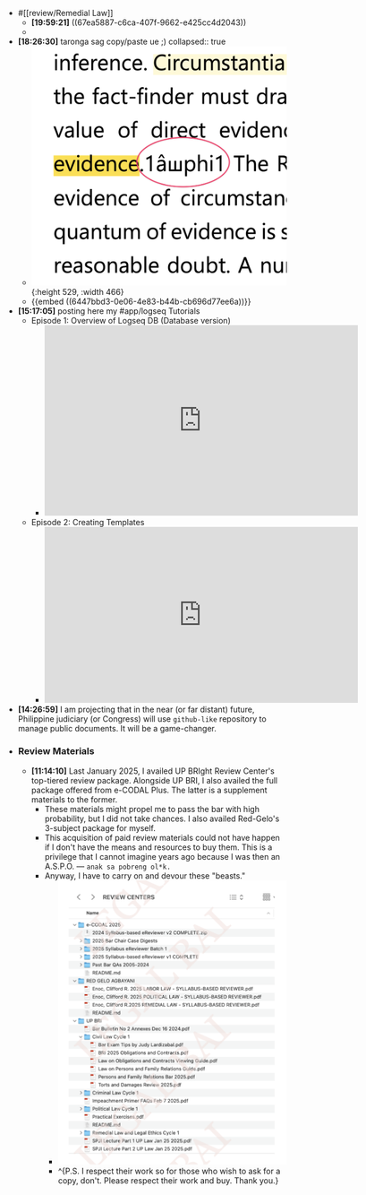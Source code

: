 - #[[review/Remedial Law]]
	- **[19:59:21]** ((67ea5887-c6ca-407f-9662-e425cc4d2043))
	-
- **[18:26:30]** taronga sag copy/paste ue ;)
  collapsed:: true
	- ![CleanShot 2025-04-02 at 18.25.33@2x.png](../assets/CleanShot_2025-04-02_at_18.25.33@2x_1743589603908_0.png){:height 529, :width 466}
	- {{embed ((6447bbd3-0e06-4e83-b44b-cb696d77ee6a))}}
- **[15:17:05]** posting here my #app/logseq Tutorials
	- Episode 1: Overview of Logseq DB (Database version)
		- <iframe src="https://www.facebook.com/plugins/video.php?height=340&href=https%3A%2F%2Fwww.facebook.com%2FCliffordEnocOfficial%2Fvideos%2F1188212866278145%2F&show_text=false&width=560&t=0" width="560" height="340" style="border:none;overflow:hidden" scrolling="no" frameborder="0" allowfullscreen="true" allow="autoplay; clipboard-write; encrypted-media; picture-in-picture; web-share" allowFullScreen="true"></iframe>
	- Episode 2: Creating Templates
		- <iframe src="https://www.facebook.com/plugins/video.php?height=314&href=https%3A%2F%2Fwww.facebook.com%2FCliffordEnocOfficial%2Fvideos%2F3062651337218305%2F&show_text=false&width=560&t=0" width="560" height="314" style="border:none;overflow:hidden" scrolling="no" frameborder="0" allowfullscreen="true" allow="autoplay; clipboard-write; encrypted-media; picture-in-picture; web-share" allowFullScreen="true"></iframe>
- **[14:26:59]** I am projecting that in the near (or far distant) future, Philippine judiciary (or Congress) will use `github-like` repository to manage public documents. It will be a game-changer.
- ### Review Materials
	- **[11:14:10]** Last January 2025, I availed UP BRIght Review Center's top-tiered review package. Alongside UP BRI, I also availed the full package offered from e-CODAL Plus. The latter is a supplement materials to the former.
		- These materials might propel me to pass the bar with high probability, but I did not take chances. I also availed Red-Gelo's 3-subject package for myself.
		- This acquisition of paid review materials could not have happen if I don't have the means and resources to buy them. This is a privilege that I cannot imagine years ago because I was then an A.S.P.O. — `anak sa pobreng ol*k.`
		- Anyway, I have to carry on and devour these "beasts."
			- ![CleanShot 2025-04-02 at 12.15.54@2x.png](../assets/CleanShot_2025-04-02_at_12.15.54@2x_1743567375983_0.png)
			- ^{P.S. I respect their work so for those who wish to ask for a copy, don't.  Please respect their work and buy. Thank you.}